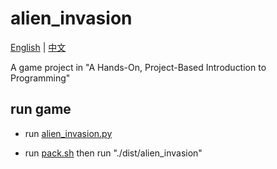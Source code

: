 # alien_invasion

[English](README.md) | [中文](docs/README_CN.md)

A game project in "A Hands-On, Project-Based Introduction to Programming"

## run game

- run [alien_invasion.py](./alien_invasion.py)

- run [pack.sh](./pack.sh) then run "./dist/alien_invasion"
